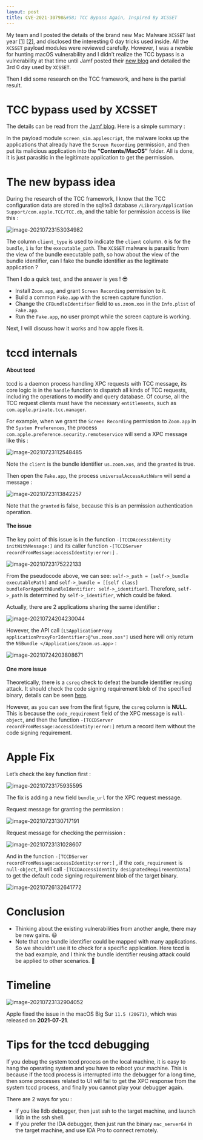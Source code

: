 ```yaml
---
layout: post
title: CVE-2021-30798&#58; TCC Bypass Again, Inspired By XCSSET
---
```


My team and I posted the details of the brand new Mac Malware `XCSSET` last year [[1]](https://www.trendmicro.com/en_us/research/20/h/xcsset-mac-malware--infects-xcode-projects--uses-0-days.html) [[2]](https://www.trendmicro.com/en_us/research/20/i/xcsset-update-browser-debug-modes-inactive-ransomware.html), and disclosed the interesting 0 day tricks used inside. All the `XCSSET` payload modules were reviewed carefully. However, I was a newbie for hunting macOS vulnerability and I didn’t realize the TCC bypass is a vulnerability at that time until Jamf posted their [new blog](https://www.jamf.com/blog/zero-day-tcc-bypass-discovered-in-xcsset-malware/) and detailed the 3rd 0 day used by `XCSSET`.

Then I did some research on the TCC framework, and here is the partial result.

# TCC bypass used by XCSSET

The details can be read from the [Jamf blog](https://www.jamf.com/blog/zero-day-tcc-bypass-discovered-in-xcsset-malware/). Here is a simple summary :

In the payload module `screen_sim.applescript`, the malware looks up the applications that already have the `Screen Recording` permission, and then put its malicious application into the  __“Contents/MacOS”__ folder. All is done, it is just parasitic in the legitimate application to get the permission.

# The new bypass idea

During the research of the TCC framework, I know that the TCC configuration data are stored in the sqlite3 database `/Library/Application Support/com.apple.TCC/TCC.db`, and the table for permission access is like this :

![image-20210723153034982](../res/2021-7-24-CVE-2021-30798-TCC-Bypass-Again-Inspired-By-XCSSET/image-20210723153034982.png)

The column `client_type` is used to indicate the `client` column. `0` is for the `bundle`, `1` is for the `executable_path`. The `XCSSET` malware is parasitic from the view of the bundle executable path, so how about the view of the bundle identifier, can I fake the bundle identifier as the legitimate application ?

Then I do a quick test, and the answer is yes ! 😎

- Install `Zoom.app`, and grant `Screen Recording` permission to it.
- Build a common `Fake.app` with the screen capture function.
- Change the `CFBundleIdentifier` field to `us.zoom.xos` in the `Info.plist` of `Fake.app`.
- Run the `Fake.app`, no user prompt while the screen capture is working.

Next, I will discuss how it works and how apple fixes it.

# tccd internals

#### About tccd

tccd is a daemon process handling XPC requests with TCC message, its core logic is in the `handle` function to dispatch all kinds of TCC requests, including the operations to modify and query database. Of course, all the TCC request clients must have the necessary `entitlements`, such as `com.apple.private.tcc.manager`.

For example, when we grant the `Screen Recording` permission to `Zoom.app` in the `System Preferences`, the process `com.apple.preference.security.remoteservice` will send a XPC message like this :

![image-20210723112548485](../res/2021-7-24-CVE-2021-30798-TCC-Bypass-Again-Inspired-By-XCSSET/image-20210723112548485.png)

Note the `client` is the bundle identifier `us.zoom.xos`, and the `granted` is true.

Then open the `Fake.app`, the process `universalAccessAuthWarn` will send a message :

![image-20210723113842257](../res/2021-7-24-CVE-2021-30798-TCC-Bypass-Again-Inspired-By-XCSSET/image-20210723113842257.png)

Note that the `granted` is false, because this is an permission authentication operation.

#### The issue

The key point of this issue is in the function `-[TCCDAccessIdentity initWithMessage:]` and its caller function `-[TCCDServer recordFromMessage:accessIdentity:error:]` .

![image-20210723175222133](../res/2021-7-24-CVE-2021-30798-TCC-Bypass-Again-Inspired-By-XCSSET/image-20210723175222133.png)

From the pseudocode above, we can see: `self->_path = [self->_bundle executablePath]` and `self->_bundle = [[self class] bundleForAppWithBundleIdentifier: self->_identifier]`. Therefore, `self->_path` is determined by `self->_identifier`, which could be faked.

Actually, there are 2 applications sharing the same identifier :

![image-20210724204230044](../res/2021-7-24-CVE-2021-30798-TCC-Bypass-Again-Inspired-By-XCSSET/image-20210724204230044.png)

However, the API call `[LSApplicationProxy applicationProxyForIdentifier:@"us.zoom.xos"]`  used here will only return the `NSBundle </Applications/zoom.us.app>` :

![image-20210724203808671](../res/2021-7-24-CVE-2021-30798-TCC-Bypass-Again-Inspired-By-XCSSET/image-20210724203808671.png)

#### One more issue

Theoretically, there is a `csreq` check to defeat the bundle identifier reusing attack. It should check the code signing requirement blob of the specified binary, details can be seen [here](https://stackoverflow.com/questions/52706542/how-to-get-csreq-of-macos-application-on-command-line/57259004#57259004).

However, as you can see from the first figure, the `csreq` column is __NULL__. This is because the `code_requirement` field of the XPC message is `null-object`, and then the function  `-[TCCDServer recordFromMessage:accessIdentity:error:]` return a record item without the code signing requirement.

# Apple Fix

Let’s check the key function first :

![image-20210723175935595](../res/2021-7-24-CVE-2021-30798-TCC-Bypass-Again-Inspired-By-XCSSET/image-20210723175935595.png)

The fix is adding a new field `bundle_url` for the XPC request message. 

Request message for granting the permission :

![image-20210723130717191](../res/2021-7-24-CVE-2021-30798-TCC-Bypass-Again-Inspired-By-XCSSET/image-20210723130717191.png)

Request message for checking the permission :

![image-20210723131028607](../res/2021-7-24-CVE-2021-30798-TCC-Bypass-Again-Inspired-By-XCSSET/image-20210723131028607.png)

And in the function `-[TCCDServer recordFromMessage:accessIdentity:error:]` , if the `code_requirement` is `null-object`, it will call `-[TCCDAccessIdentity designatedRequirementData]` to get the default code signing requirement blob of the target binary.

![image-20210726132641772](../res/2021-7-24-CVE-2021-30798-TCC-Bypass-Again-Inspired-By-XCSSET/image-20210726132641772.png)

# Conclusion

- Thinking about the existing vulnerabilities from another angle, there may be new gains. 😃
- Note that one bundle identifier could be mapped with many applications. So we shouldn’t use it to check for a specific application. Here tccd is the bad example, and I think the bundle identifier reusing attack could be applied to other scenarios. 🤔

# Timeline

![image-20210723132904052](../res/2021-7-24-CVE-2021-30798-TCC-Bypass-Again-Inspired-By-XCSSET/image-20210723132904052.png)

Apple fixed the issue in the macOS Big Sur `11.5 (20G71)`, which was released on __2021-07-21__.

# Tips for the tccd debugging

If you debug the system tccd process on the local machine, it is easy to hang the operating system and you have to reboot your machine. This is because if the tccd process is interrupted into the debugger for a long time, then some processes related to UI will fail to get the XPC response from the system tccd process, and finally you cannot play your debugger again.

There are 2 ways for you :

- If you like lldb debugger, then just ssh to the target machine, and launch lldb in the ssh shell.
- If you prefer the IDA debugger, then just run the binary `mac_server64` in the target machine, and use IDA Pro to connect remotely.